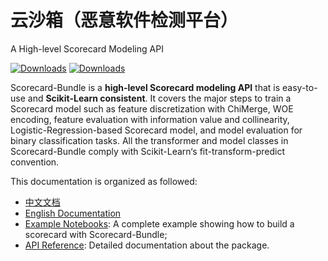 # 云沙箱（恶意软件检测平台）

A High-level Scorecard Modeling API   

[![Downloads](https://pepy.tech/badge/scorecardbundle)](https://pepy.tech/project/scorecardbundle)  [![Downloads](https://img.shields.io/pypi/v/scorecardbundle?color=orange)](https://img.shields.io/pypi/v/scorecardbundle?color=orange)



Scorecard-Bundle is a **high-level Scorecard modeling API** that is easy-to-use and **Scikit-Learn consistent**.  It covers the major steps to train a Scorecard model such as feature discretization with ChiMerge, WOE encoding, feature evaluation with information value and collinearity, Logistic-Regression-based Scorecard model, and model evaluation for binary classification tasks. All the transformer and model classes in Scorecard-Bundle comply with Scikit-Learn‘s fit-transform-predict convention.



This documentation is organized as followed:

- [中文文档](https://scorecard-bundle.bubu.blue/Chinese/)
- [English Documentation](https://scorecard-bundle.bubu.blue/English/)
- [Example Notebooks](https://scorecard-bundle.bubu.blue/Notebooks/): A complete example showing how to build a scorecard with Scorecard-Bundle;
- [API Reference](https://scorecard-bundle.bubu.blue/API/): Detailed documentation about the package.
